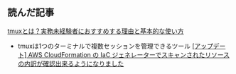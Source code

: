 ## 読んだ記事
[tmuxとは？実務未経験者におすすめする理由と基本的な使い方](https://qiita.com/yamadagenki/items/a457a1fbbc89ac2e010b)
- tmuxは1つのターミナルで複数セッションを管理できるツール
[[アップデート] AWS CloudFormation の IaC ジェネレーターでスキャンされたリソースの内訳が確認出来るようになりました](https://dev.classmethod.jp/articles/iac-generator-scan-visualize/)
